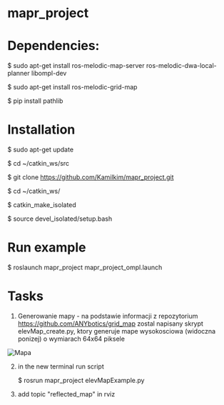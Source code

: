 # mapr_project

# Dependencies:

$ sudo apt-get install ros-melodic-map-server ros-melodic-dwa-local-planner libompl-dev

$ sudo apt-get install ros-melodic-grid-map

$ pip install pathlib

# Installation

$ sudo apt-get update

$ cd ~/catkin_ws/src

$ git clone https://github.com/Kamilkim/mapr_project.git

$ cd ~/catkin_ws/

$ catkin_make_isolated

$ source devel_isolated/setup.bash

# Run example

$ roslaunch mapr_project mapr_project_ompl.launch

# Tasks

1. Generowanie mapy - na podstawie informacji z repozytorium https://github.com/ANYbotics/grid_map zostal napisany skrypt elevMap_create.py, ktory generuje mape wysokosciowa (widoczna ponizej) o wymiarach 64x64 piksele

![Mapa](https://github.com/Kamilkim/mapr_project/blob/master/doc/elevation_map.JPG)

2. in the new terminal run script 

    $ rosrun mapr_project elevMapExample.py

3. add topic "reflected_map" in rviz


